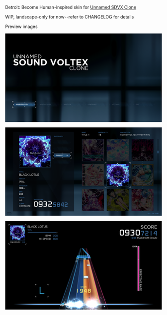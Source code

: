 Detroit: Become Human-inspired skin for [Unnamed SDVX Clone](https://github.com/Drewol/unnamed-sdvx-clone)

WIP, landscape-only for now--refer to CHANGELOG for details

Preview images

![titlescreen](./preview/titlescreen.png)

![songselect](./preview/songselect.png)

![gameplay](./preview/gameplay.png)